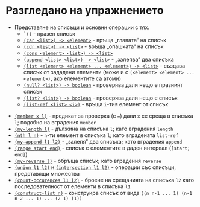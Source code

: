 Разгледано на упражнението
==========================

* Представяне на списъци и основни операции с тях.
  * ``` `() ``` - празен списък
  * [`(car <list>) -> <element>`](http://www.schemers.org/Documents/Standards/R5RS/HTML/r5rs-Z-H-9.html#%_idx_392) - връща „главата“ на списък
  * [`(cdr <list>) -> <list>`](http://www.schemers.org/Documents/Standards/R5RS/HTML/r5rs-Z-H-9.html#%_idx_396) - връща „опашката“ на списък
  * [`(cons <element> <list>) -> <list>`](http://www.schemers.org/Documents/Standards/R5RS/HTML/r5rs-Z-H-9.html#%_idx_390)
  * [`(append <list> <list>) -> <list>`](http://www.schemers.org/Documents/Standards/R5RS/HTML/r5rs-Z-H-9.html#%_idx_420) - „залепва“ два списъка
  * [`(list <element> <element> ... <element>) -> <list>`](http://www.schemers.org/Documents/Standards/R5RS/HTML/r5rs-Z-H-9.html#%_idx_416) - създава списък от зададени елементи (може и с ```(<element> <element> ... <element>)```, ако елементите са атоми)
  * [`(null? <list>) -> boolean`](http://www.schemers.org/Documents/Standards/R5RS/HTML/r5rs-Z-H-9.html#%_idx_410) - проверява дали нещо е празният списък
  * [`(list? <list>) -> boolean`](http://www.schemers.org/Documents/Standards/R5RS/HTML/r5rs-Z-H-9.html#%_idx_414) - проверява дали нещо е списък
  * [`(list-ref <list> <i>)`](http://www.schemers.org/Documents/Standards/R5RS/HTML/r5rs-Z-H-9.html#%_idx_426) - връща `i`-тия елемент от списък
- [`(member x l)`](01member.scm) - предикат за проверка (с `=`) дали `x` се среща в списъка `l`; подобно на вградения `member`
- [`(my-length l)`](02length.scm) - дължина на списъка `l`; като вградения `length`
- [`(nth l n)`](03nth.scm) - `n`-ти елемент в списъка `l`; като вградената `list-ref`
- [`(my-append l1 l2)`](04append.scm) - „залепя“ два списъка; като вградения `append`
- [`(range start end)`](05range.scm) - списък с елементите в даден интервал (`[start; end]`)
- [`(my-reverse l)`](06reverse.scm) - обръща списък; като вградения `reverse`
- [`(union l1 l2)`](07union.scm) и [`(intersection l1 l2)`](08intersection.scm) - операции със списъци, представящи множества
- [`(count-occurences l1 l2)`](09count-occurences.scm) - броене на срещанията на списъка `l2` като последователност от елементи в списъка `l1`
- [`(construct-list n)`](10construct-list.scm) - конструира списък от вида `((n n-1 ... 1) (n-1 n-2 ... 1) ... (2 1) (1))`
